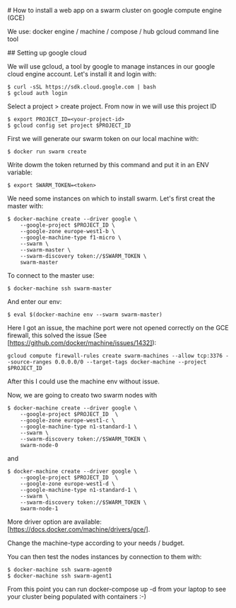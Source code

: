 # How to install a web app on a swarm cluster on google compute engine (GCE)

We use:
docker engine / machine / compose / hub
gcloud command line tool

## Setting up google cloud

We will use gcloud, a tool by google to manage instances in our google cloud engine account. Let's install it and login with:

    $ curl -sSL https://sdk.cloud.google.com | bash
    $ gcloud auth login

Select a project > create project. From now in we will use this project ID

    $ export PROJECT_ID=<your-project-id>
    $ gcloud config set project $PROJECT_ID 

First we will generate our swarm token on our local machine with:

    $ docker run swarm create

Write dowm the token returned by this command and put it in an ENV variable:

    $ export SWARM_TOKEN=<token>

We need some instances on which to install swarm. Let's first creat the master with:
    
    $ docker-machine create --driver google \
        --google-project $PROJECT_ID \
        --google-zone europe-west1-b \
        --google-machine-type f1-micro \
        --swarm \
        --swarm-master \
        --swarm-discovery token://$SWARM_TOKEN \
        swarm-master

To connect to the master use:
    
    $ docker-machine ssh swarm-master

And enter our env:

    $ eval $(docker-machine env --swarm swarm-master)

Here I got an issue, the machine port were not opened correctly on the GCE firewall, this solved the issue (See [https://github.com/docker/machine/issues/1432]):

    gcloud compute firewall-rules create swarm-machines --allow tcp:3376 --source-ranges 0.0.0.0/0 --target-tags docker-machine --project $PROJECT_ID

After this I could use the machine env without issue.

Now, we are going to creato two swarm nodes with

    $ docker-machine create --driver google \
        --google-project $PROJECT_ID  \
        --google-zone europe-west1-c \
        --google-machine-type n1-standard-1 \
        --swarm \
        --swarm-discovery token://$SWARM_TOKEN \
        swarm-node-0

and

    $ docker-machine create --driver google \
        --google-project $PROJECT_ID  \
        --google-zone europe-west1-d \
        --google-machine-type n1-standard-1 \
        --swarm \
        --swarm-discovery token://$SWARM_TOKEN \
        swarm-node-1

More driver option are available: [https://docs.docker.com/machine/drivers/gce/].

Change the machine-type according to your needs / budget.

You can then test the nodes instances by connection to them with:

    $ docker-machine ssh swarm-agent0
    $ docker-machine ssh swarm-agent1

From this point you can run docker-compose up -d from your laptop to see your cluster being populated with containers :-)



